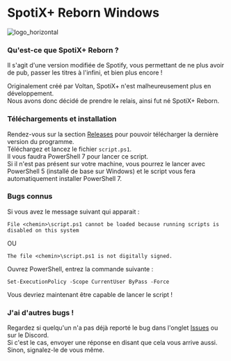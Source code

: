 # SpotiX+ Reborn Windows

![logo_horizontal](https://raw.githubusercontent.com/AgoyaSpotix/spotixplus-reborn-windows/refs/heads/main/logo/logo_horizontal.png)

### Qu'est-ce que SpotiX+ Reborn ?
Il s'agit d'une version modifiée de Spotify, vous permettant de ne plus avoir de pub, passer les titres à l'infini, et bien plus encore !

Originalement créé par Voltan, SpotiX+ n'est malheureusement plus en développement.\
Nous avons donc décidé de prendre le relais, ainsi fut né SpotiX+ Reborn.

### Téléchargements et installation
Rendez-vous sur la section [Releases](https://github.com/DelofJ/spotixplus-windows/releases) pour pouvoir télécharger la dernière version du programme.\
Téléchargez et lancez le fichier `script.ps1`.\
Il vous faudra PowerShell 7 pour lancer ce script.\
Si il n'est pas présent sur votre machine, vous pourrez le lancer avec PowerShell 5 (installé de base sur Windows) et le script vous fera automatiquement installer PowerShell 7.

### Bugs connus
Si vous avez le message suivant qui apparait :
```
File <chemin>\script.ps1 cannot be loaded because running scripts is disabled on this system
```
OU
```
The file <chemin>\script.ps1 is not digitally signed.
```
Ouvrez PowerShell, entrez la commande suivante :
```
Set-ExecutionPolicy -Scope CurrentUser ByPass -Force
```
Vous devriez maintenant être capable de lancer le script !

### J'ai d'autres bugs !
Regardez si quelqu'un n'a pas déjà reporté le bug dans l'onglet [Issues](https://github.com/DelofJ/spotixplus-windows/issues) ou sur le Discord.\
Si c'est le cas, envoyer une réponse en disant que cela vous arrive aussi.\
Sinon, signalez-le de vous même.
